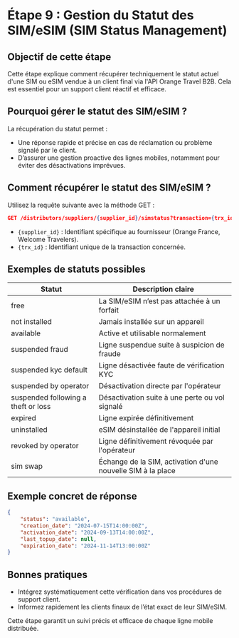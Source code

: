 # Étape 9 : Gestion du Statut des SIM/eSIM (SIM Status Management)

## Objectif de cette étape

Cette étape explique comment récupérer techniquement le statut actuel d'une SIM ou eSIM vendue à un client final via l'API Orange Travel B2B. Cela est essentiel pour un support client réactif et efficace.

## Pourquoi gérer le statut des SIM/eSIM ?

La récupération du statut permet :

- Une réponse rapide et précise en cas de réclamation ou problème signalé par le client.
- D’assurer une gestion proactive des lignes mobiles, notamment pour éviter des désactivations imprévues.

## Comment récupérer le statut des SIM/eSIM ?

Utilisez la requête suivante avec la méthode GET :

```json
GET /distributors/suppliers/{supplier_id}/simstatus?transaction={trx_id}
```

- `{supplier_id}` : Identifiant spécifique au fournisseur (Orange France, Welcome Travelers).
- `{trx_id}` : Identifiant unique de la transaction concernée.

## Exemples de statuts possibles

| Statut                              | Description claire                                                |
|-------------------------------------|--------------------------------------------------------------------|
| free                                | La SIM/eSIM n’est pas attachée à un forfait                    |
| not installed                       | Jamais installée sur un appareil                               |
| available                           | Active et utilisable normalement                               |
| suspended fraud                     | Ligne suspendue suite à suspicion de fraude                    |
| suspended kyc default               | Ligne désactivée faute de vérification KYC                     |
| suspended by operator               | Désactivation directe par l'opérateur                          |
| suspended following a theft or loss | Désactivation suite à une perte ou vol signalé                 |
| expired                             | Ligne expirée définitivement                                   |
| uninstalled                         | eSIM désinstallée de l'appareil initial                        |
| revoked by operator                 | Ligne définitivement révoquée par l'opérateur                  |
| sim swap                            | Échange de la SIM, activation d'une nouvelle SIM à la place    |

## Exemple concret de réponse

```json
{
    "status": "available",
    "creation_date": "2024-07-15T14:00:00Z",
    "activation_date": "2024-09-13T14:00:00Z",
    "last_topup_date": null,
    "expiration_date": "2024-11-14T13:00:00Z"
}
```

## Bonnes pratiques

- Intégrez systématiquement cette vérification dans vos procédures de support client.
- Informez rapidement les clients finaux de l’état exact de leur SIM/eSIM.

Cette étape garantit un suivi précis et efficace de chaque ligne mobile distribuée.

